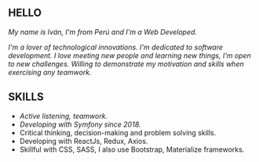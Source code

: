  ## HELLO 

*My name is Iván, I'm from Perú and I'm a Web Developed.*

*I'm a lover of technological innovations. I'm dedicated to software development.*
*I love meeting new people and learning new things, I'm open to new challenges. Willing to demonstrate my motivation and skills when exercising any teamwork.*

 ## SKILLS 

- *Active listening, teamwork.*
- *Developing with Symfony since 2018.*
- Critical thinking, decision-making and problem solving skills.
- Developing with ReactJs, Redux, Axios.
- Skillful with CSS, SASS, I also use Bootstrap, Materialize frameworks. 



